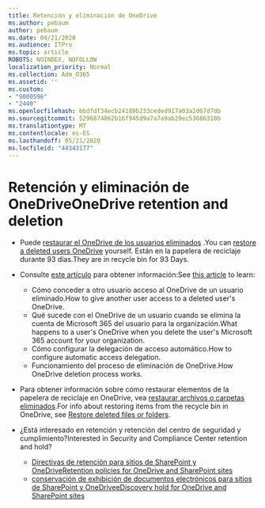```yaml
---
title: Retención y eliminación de OneDrive
ms.author: pebaum
author: pebaum
ms.date: 04/21/2020
ms.audience: ITPro
ms.topic: article
ROBOTS: NOINDEX, NOFOLLOW
localization_priority: Normal
ms.collection: Adm_O365
ms.assetid: ''
ms.custom:
- "9000596"
- "2440"
ms.openlocfilehash: bbdfdf34ecb24189b233ceded917a03a2d07d7db
ms.sourcegitcommit: 5296874062b16f945d9a7a7a9ab29ec53686310b
ms.translationtype: MT
ms.contentlocale: es-ES
ms.lasthandoff: 05/21/2020
ms.locfileid: "44343177"
---
```

# <a name="onedrive-retention-and-deletion"></a><span data-ttu-id="fd867-102">Retención y eliminación de OneDrive</span><span class="sxs-lookup"><span data-stu-id="fd867-102">OneDrive retention and deletion</span></span>

- <span data-ttu-id="fd867-103">Puede [restaurar el OneDrive de los usuarios eliminados](https://docs.microsoft.com/onedrive/restore-deleted-onedrive) .</span><span class="sxs-lookup"><span data-stu-id="fd867-103">You can [restore a deleted users OneDrive](https://docs.microsoft.com/onedrive/restore-deleted-onedrive) yourself.</span></span> <span data-ttu-id="fd867-104">Están en la papelera de reciclaje durante 93 días.</span><span class="sxs-lookup"><span data-stu-id="fd867-104">They are in recycle bin for 93 Days.</span></span>

- <span data-ttu-id="fd867-105">Consulte [este artículo](https://docs.microsoft.com/onedrive/retention-and-deletion) para obtener información:</span><span class="sxs-lookup"><span data-stu-id="fd867-105">See [this article](https://docs.microsoft.com/onedrive/retention-and-deletion) to learn:</span></span>
    - <span data-ttu-id="fd867-106">Cómo conceder a otro usuario acceso al OneDrive de un usuario eliminado.</span><span class="sxs-lookup"><span data-stu-id="fd867-106">How to give another user access to a deleted user's OneDrive.</span></span>
    - <span data-ttu-id="fd867-107">Qué sucede con el OneDrive de un usuario cuando se elimina la cuenta de Microsoft 365 del usuario para la organización.</span><span class="sxs-lookup"><span data-stu-id="fd867-107">What happens to a user's OneDrive when you delete the user's Microsoft 365 account for your organization.</span></span>
    - <span data-ttu-id="fd867-108">Cómo configurar la delegación de acceso automático.</span><span class="sxs-lookup"><span data-stu-id="fd867-108">How to configure automatic access delegation.</span></span>
    - <span data-ttu-id="fd867-109">Funcionamiento del proceso de eliminación de OneDrive.</span><span class="sxs-lookup"><span data-stu-id="fd867-109">How OneDrive deletion process works.</span></span>

- <span data-ttu-id="fd867-110">Para obtener información sobre cómo restaurar elementos de la papelera de reciclaje en OneDrive, vea [restaurar archivos o carpetas eliminados](https://support.office.com/article/949ada80-0026-4db3-a953-c99083e6a84f).</span><span class="sxs-lookup"><span data-stu-id="fd867-110">For info about restoring items from the recycle bin in OneDrive, see [Restore deleted files or folders](https://support.office.com/article/949ada80-0026-4db3-a953-c99083e6a84f).</span></span>

- <span data-ttu-id="fd867-111">¿Está interesado en retención y retención del centro de seguridad y cumplimiento?</span><span class="sxs-lookup"><span data-stu-id="fd867-111">Interested in Security and Compliance Center retention and hold?</span></span>
    - [<span data-ttu-id="fd867-112">Directivas de retención para sitios de SharePoint y OneDrive</span><span class="sxs-lookup"><span data-stu-id="fd867-112">Retention policies for OneDrive and SharePoint sites</span></span>](https://docs.microsoft.com/office365/securitycompliance/retention-policies?redirectSourcePath=%252farticle%252f5e377752-700d-4870-9b6d-12bfc12d2423#content-in-onedrive-accounts-and-sharepoint-sites)
    - [<span data-ttu-id="fd867-113">conservación de exhibición de documentos electrónicos para sitios de SharePoint y OneDrive</span><span class="sxs-lookup"><span data-stu-id="fd867-113">eDiscovery hold for OneDrive and SharePoint sites</span></span>](https://docs.microsoft.com/office365/securitycompliance/ediscovery-cases#step-4-place-content-locations-on-hold)
